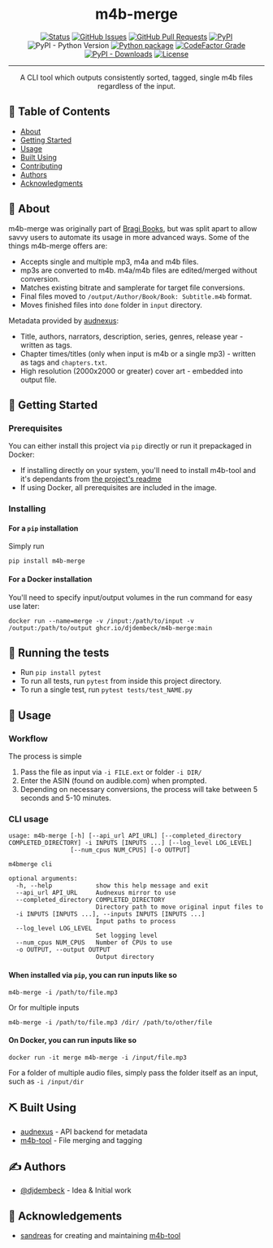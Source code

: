
<h1 align="center">m4b-merge</h1>

<div align="center">

[![Status](https://img.shields.io/badge/status-active-success.svg)]()
[![GitHub Issues](https://img.shields.io/github/issues/djdembeck/m4b-merge.svg)](https://github.com/djdembeck/m4b-merge/issues)
[![GitHub Pull Requests](https://img.shields.io/github/issues-pr/djdembeck/m4b-merge.svg)](https://github.com/djdembeck/m4b-merge/pulls)
[![PyPI](https://img.shields.io/pypi/v/m4b-merge)](https://pypi.org/project/m4b-merge/)
![PyPI - Python Version](https://img.shields.io/pypi/pyversions/m4b-merge?style=flat)
[![Python package](https://github.com/djdembeck/m4b-merge/actions/workflows/build.yml/badge.svg)](https://github.com/djdembeck/m4b-merge/actions/workflows/build.yml)
[![CodeFactor Grade](https://img.shields.io/codefactor/grade/github/djdembeck/m4b-merge)](https://www.codefactor.io/repository/github/djdembeck/m4b-merge)
[![PyPI - Downloads](https://img.shields.io/pypi/dm/m4b-merge)](https://pypi.org/project/m4b-merge/)
[![License](https://img.shields.io/github/license/djdembeck/m4b-merge)](https://github.com/djdembeck/m4b-merge/blob/develop/LICENSE)

</div>

---

<p align="center"> A CLI tool which outputs consistently sorted, tagged, single m4b files regardless of the input.
    <br> 
</p>

## 📝 Table of Contents

- [About](#about)
- [Getting Started](#getting_started)
- [Usage](#usage)
- [Built Using](#built_using)
- [Contributing](../CONTRIBUTING.md)
- [Authors](#authors)
- [Acknowledgments](#acknowledgement)

## 🧐 About <a name = "about"></a>

m4b-merge was originally part of [Bragi Books](https://github.com/djdembeck/bragibooks), but was split apart to allow savvy users to automate its usage in more advanced ways. Some of the things m4b-merge offers are:

- Accepts single and multiple mp3, m4a and m4b files.
- mp3s are converted to m4b. m4a/m4b files are edited/merged without conversion.
- Matches existing bitrate and samplerate for target file conversions.
- Final files moved to `/output/Author/Book/Book: Subtitle.m4b` format.
- Moves finished files into `done` folder in `input` directory.

Metadata provided by [audnexus](https://github.com/laxamentumtech/audnexus):

- Title, authors, narrators, description, series, genres, release year - written as tags.
- Chapter times/titles (only when input is m4b or a single mp3) - written as tags and `chapters.txt`.
- High resolution (2000x2000 or greater) cover art - embedded into output file.

## 🏁 Getting Started <a name = "getting_started"></a>

### Prerequisites

You can either install this project via `pip` directly or run it prepackaged in Docker:
- If installing directly on your system, you'll need to install m4b-tool and it's dependants from [the project's readme](https://github.com/sandreas/m4b-tool#installation)
- If using Docker, all prerequisites are included in the image.

### Installing

#### For a `pip` installation

Simply run

```
pip install m4b-merge
```

#### For a Docker installation

You'll need to specify input/output volumes in the run command for easy use later:

```
docker run --name=merge -v /input:/path/to/input -v /output:/path/to/output ghcr.io/djdembeck/m4b-merge:main
```

## 🔧 Running the tests <a name = "tests"></a>

- Run `pip install pytest`
- To run all tests, run `pytest` from inside this project directory.
- To run a single test, run `pytest tests/test_NAME.py`

## 🎈 Usage <a name="usage"></a>

### Workflow
The process is simple
1. Pass the file as input via `-i FILE.ext` or folder `-i DIR/`
2. Enter the ASIN (found on audible.com) when prompted.
3. Depending on necessary conversions, the process will take between 5 seconds and 5-10 minutes.

### CLI usage
```
usage: m4b-merge [-h] [--api_url API_URL] [--completed_directory COMPLETED_DIRECTORY] -i INPUTS [INPUTS ...] [--log_level LOG_LEVEL]
                 [--num_cpus NUM_CPUS] [-o OUTPUT]

m4bmerge cli

optional arguments:
  -h, --help            show this help message and exit
  --api_url API_URL     Audnexus mirror to use
  --completed_directory COMPLETED_DIRECTORY
                        Directory path to move original input files to
  -i INPUTS [INPUTS ...], --inputs INPUTS [INPUTS ...]
                        Input paths to process
  --log_level LOG_LEVEL
                        Set logging level
  --num_cpus NUM_CPUS   Number of CPUs to use
  -o OUTPUT, --output OUTPUT
                        Output directory
```

#### When installed via `pip`, you can run inputs like so

```
m4b-merge -i /path/to/file.mp3
```

Or for multiple inputs

```
m4b-merge -i /path/to/file.mp3 /dir/ /path/to/other/file
```

#### On Docker, you can run inputs like so

```
docker run -it merge m4b-merge -i /input/file.mp3
```

For a folder of multiple audio files, simply pass the folder itself as an input, such as `-i /input/dir`

## ⛏️ Built Using <a name = "built_using"></a>

- [audnexus](https://github.com/laxamentumtech/audnexus) - API backend for metadata
- [m4b-tool](https://github.com/sandreas/m4b-tool) - File merging and tagging

## ✍️ Authors <a name = "authors"></a>

- [@djdembeck](https://github.com/djdembeck) - Idea & Initial work

## 🎉 Acknowledgements <a name = "acknowledgement"></a>

- [sandreas](https://github.com/sandreas) for creating and maintaining [m4b-tool](https://github.com/sandreas/m4b-tool)